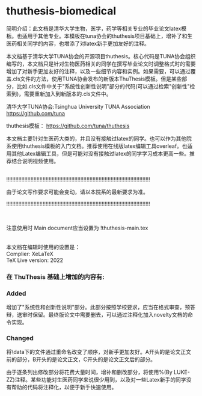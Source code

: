 # thuthesis-biomedical
简明介绍：此文档是清华大学生物，医学，药学等相关专业的毕业论文latex模板。也适用于其他专业。本模板在tuna协会的thuthesis项目基础上，增补了和生医药相关同学的内容，也增添了对latex新手更加友好的注释。

本文档基于清华大学TUNA协会的开源项目thuthesis。核心代码是TUNA协会组织编写的，本文档只是针对生物医药相关的同学在撰写毕业论文时调整格式时的需要增加了对新手更加友好的注释，以及一些细节内容和实例。如果需要，可以通过覆盖.cls文件的方法，使用TUNA协会发布的新版本ThuThesis模板。但是某些部分，比如.cls文件中关于"系统性创新性说明"部分的代码(可以通过检索"创新性"检索到)，需要重新加入到新版本的.cls文件中。

清华大学TUNA协会:Tsinghua University TUNA Association
https://github.com/tuna

thuthesis模板：
https://github.com/tuna/thuthesis

本文档主要针对生医药大类的，并且没有接触过latex的同学。也可以作为其他院系使用thuthesis模板的入门文档。推荐使用在线版latex编辑工具overleaf。也适用其他Latex编辑工具，但是可能对没有接触过latex的同学学习成本更高一些。推荐结合说明视频使用。

<br>
!!!!!!!!!!!!!!!!!!!!!!!!!!!!!!!!!!!!!!!!!!!!!!!!!!!!!!!!!!!!!!!!!!!!!!!!!!!!!!!!!!!!!!!!!!!!!!!

由于论文写作要求可能会变动，请以本院系的最新要求为准。

!!!!!!!!!!!!!!!!!!!!!!!!!!!!!!!!!!!!!!!!!!!!!!!!!!!!!!!!!!!!!!!!!!!!!!!!!!!!!!!!!!!!!!!!!!!!!!!

<br>

注意使用时
Main document应当设置为
!thuthesis-main.tex

<br>
本文档在编辑时使用的设置是：
<br>
Complier:
XeLaTeX
<br>
TeX Live version:
2022


<br>


### 在 ThuThesis 基础上增加的内容有:

### Added
增加了"系统性和创新性说明"部分。此部分按照学校要求，应当在格式审查，预答辩，送审时保留。最终版论文中需要删去，可以通过注释化加入novelty文档的命令实现。

### Changed
将\data下的文件通过重命名改变了顺序，对新手更加友好。A开头的是论文正文前的部分，B开头的是论文正文，C开头的是论文正文后的部分。

由于逐条列出修改部分将花费大量时间，增补和删改部分，将使用%(By LUKE-ZZ)注释。某些功能对生医药同学来说很少用到，以及对一些Latex新手的同学没有帮助的代码将注释化，以便于新手快速使用。
